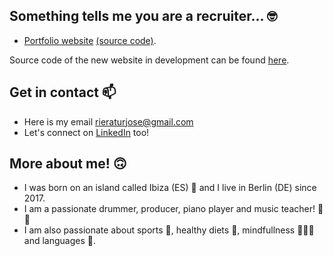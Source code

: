 ## Something tells me you are a recruiter... 🤓

- [Portfolio website](https://moremore.me/) [(source code)](https://github.com/thelittlemitak/portfolio).

Source code of the new website in development can be found [here](https://github.com/thelittlemitak/totfosk-website).

## Get in contact 📫

- Here is my email rieraturjose@gmail.com
- Let's connect on [LinkedIn](https://www.linkedin.com/in/riera-tur-jose/) too!

## More about me! 🙃

- I was born on an island called Ibiza (ES) 🌴 and I live in Berlin (DE) since 2017.
- I am a passionate drummer, producer, piano player and music teacher! 🥁🎵
- I am also passionate about sports 🥊, healthy diets 🥕, mindfullness 🧘🏻‍♂️ and languages 📕.
